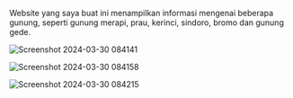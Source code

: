 Website yang saya buat ini menampilkan informasi mengenai beberapa gunung, seperti gunung merapi, prau, kerinci, sindoro, bromo dan gunung gede.

![Screenshot 2024-03-30 084141](https://github.com/iamanggi/Exercise_PDW1/assets/120255389/7047fd78-2bdf-4a40-8bd1-54d38e3d46f1)

![Screenshot 2024-03-30 084158](https://github.com/iamanggi/Exercise_PDW1/assets/120255389/b20008a5-3ae4-4031-a139-1c805ef8e9eb)

![Screenshot 2024-03-30 084215](https://github.com/iamanggi/Exercise_PDW1/assets/120255389/7df99364-0c83-4184-ac44-002a90e7bba2)
